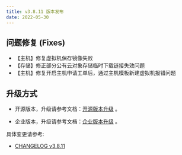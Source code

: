 ```yaml
---
title: v3.8.11 版本发布
date: 2022-05-30
---
```



## 问题修复 (Fixes)

- 【主机】修复虚拟机保存镜像失败
- 【存储】修正部分公有云对象存储临时下载链接失效问题
- 【主机】修复开启主机申请工单后，通过主机模板新建虚拟机报错问题

## 升级方式

- 开源版本，升级请参考文档：[开源版本升级](https://www.cloudpods.org/zh/docs/setup/upgrade/) 。

- 企业版本，升级请参考文档：[企业版本升级](https://docs.yunion.cn/zh/docs/quick/upgrade/) 。

具体变更请参考:

- [CHANGELOG v3.8.11](https://www.cloudpods.org/zh/docs/development/changelog/release-3.8/3-8-11/)

